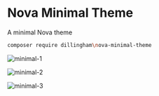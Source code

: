 # Nova Minimal Theme
A minimal Nova theme

```bash
composer require dillingham\nova-minimal-theme
```

![minimal-1](https://user-images.githubusercontent.com/29180903/56855425-d2e50e80-6914-11e9-9e6f-c7ef0b981e2c.png)

![minimal-2](https://user-images.githubusercontent.com/29180903/56855427-d6789580-6914-11e9-89e6-3894c26a473a.png)

![minimal-3](https://user-images.githubusercontent.com/29180903/56855428-d7a9c280-6914-11e9-873c-f2dcfe56e66c.png)
